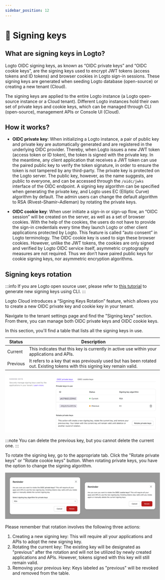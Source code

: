 ```yaml
---
sidebar_position: 12
---
```


# 🔑 Signing keys

## What are signing keys in Logto?

Logto OIDC signing keys, as known as “OIDC private keys” and “OIDC cookie keys”, are the signing keys used to encrypt JWT tokens (access tokens and ID tokens) and browser cookies in Logto sign-in sessions. These signing keys are generated when seeding Logto database (open-source) or creating a new tenant (Cloud).

The signing keys are applied to the entire Logto instance (a Logto open-source instance or a Cloud tenant). Different Logto instances hold their own set of private keys and cookie keys, which can be managed through CLI (open-source), management APIs or Console UI (Cloud).

## How it works?

- **OIDC private key**: When initializing a Logto instance, a pair of public key and private key are automatically generated and are registered in the underlying OIDC provider. Thereby, when Logto issues a new JWT token (access token or ID token), the token is signed with the private key. In the meantime, any client application that receives a JWT token can use the paired public key to verify the token signature, in order to ensure the token is not tampered by any third-party. The private key is protected on the Logto server. The public key, however, as the name suggests, are public to everyone, and can be accessed through the `/oidc/jwks` interface of the OIDC endpoint.
  A signing key algorithm can be specified when generating the private key, and Logto uses EC (Elliptic Curve) algorithm by default. The admin users can change the default algorithm to RSA (Rivest–Shamir–Adleman) by rotating the private keys.

- **OIDC cookie key**: When user initiate a sign-in or sign-up flow, an “OIDC session” will be created on the server, as well as a set of browser cookies. With the help of the cookies, the users do not have to provide the sign-in credentials every time they launch Logto or other client applications protected by Logto. This feature is called “auto consent” in Logto terminology. The OIDC cookie key is used to sign these browser cookies.
  However, unlike the JWT tokens, the cookies are only signed and verified by Logto OIDC service itself, asymmetric cryptography measures are not required. Thus we don’t have paired public keys for cookie signing keys, nor asymmetric encryption algorithms.

## Signing keys rotation

:::info
If you are Logto open source user, please refer to [this tutorial](/docs/docs/references/using-cli/rotate-signing-keys.mdx) to generate new signing keys using CLI.
:::

Logto Cloud introduces a “Signing Keys Rotation” feature, which allows you to create a new OIDC private key and cookie key in your tenant.

Navigate to the tenant settings page and find the "Signing keys" section. From there, you can manage both OIDC private keys and OIDC cookie keys.

In this section, you'll find a table that lists all the signing keys in use.

| Status   | Description                                                                                                               |
| -------- | ------------------------------------------------------------------------------------------------------------------------- |
| Current  | This indicates that this key is currently in active use within your applications and APIs.                                |
| Previous | It refers to a key that was previously used but has been rotated out. Existing tokens with this signing key remain valid. |

![Console UI](./assets/console-rotate-keys.webp)

:::note
You can delete the previous key, but you cannot delete the current one.
:::

To rotate the signing key, go to the appropriate tab. Click the "Rotate private keys" or "Rotate cookie keys" button. When rotating private keys, you have the option to change the signing algorithm.

![Rotate keys dialog UI](./assets/rotate-keys.webp)

Please remember that rotation involves the following three actions:

1. Creating a new signing key: This will require all your applications and APIs to adopt the new signing key.
2. Rotating the current key: The existing key will be designated as "previous" after the rotation and will not be utilized by newly created applications and APIs. However, tokens signed with this key will still remain valid.
3. Removing your previous key: Keys labeled as "previous" will be revoked and removed from the table.
